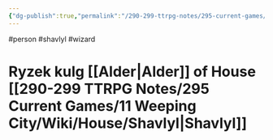 ```yaml
---
{"dg-publish":true,"permalink":"/290-299-ttrpg-notes/295-current-games/11-weeping-city/wiki/person/ryzek/"}
---
```



#person #shavlyl #wizard 

# Ryzek kulg [[Alder\|Alder]] of House [[290-299 TTRPG Notes/295 Current Games/11 Weeping City/Wiki/House/Shavlyl\|Shavlyl]]